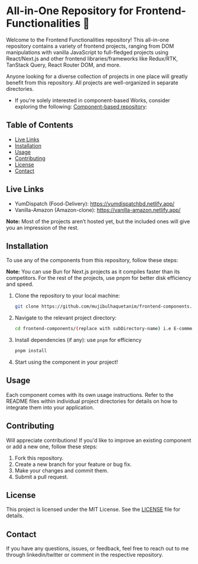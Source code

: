 # All-in-One Repository for Frontend-Functionalities 🙂

Welcome to the Frontend Functionalities repository! This all-in-one repository contains a variety of frontend projects, ranging from DOM manipulations with vanilla JavaScript to full-fledged projects using React/Next.js and other frontend libraries/frameworks like Redux/RTK, TanStack Query, React Router DOM, and more.

Anyone looking for a diverse collection of projects in one place will greatly benefit from this repository. All projects are well-organized in separate directories.

- If you're solely interested in component-based Works, consider exploring the following: [Component-based repository](https://github.com/mujibulhaquetanim/componentGallery.git): 

## Table of Contents

- [Live Links](#live-links)
- [Installation](#installation)
- [Usage](#usage)
- [Contributing](#contributing)
- [License](#license)
- [Contact](#contact)

## Live Links

- YumDispatch (Food-Delivery): <https://yumdispatchbd.netlify.app/>
- Vanilla-Amazon (Amazon-clone): <https://vanilla-amazon.netlify.app/>

**Note:** Most of the projects aren’t hosted yet, but the included ones will give you an impression of the rest.

## Installation

To use any of the components from this repository, follow these steps:

**Note:** You can use Bun for Next.js projects as it compiles faster than its competitors. For the rest of the projects, use pnpm for better disk efficiency and speed.

1. Clone the repository to your local machine:

   ```bash
   git clone https://github.com/mujibulhaquetanim/frontend-components.git
   ```

2. Navigate to the relevant project directory:

   ```bash
   cd frontend-components/(replace with subDirectory-name) i.e E-commerce/vanilla-amazonjs, food-delivery, etc.
   ```

3. Install dependencies (if any):
   use `pnpm` for efficiency

   ```bash
   pnpm install
   ```

5. Start using the component in your project!

## Usage

Each component comes with its own usage instructions. Refer to the README files within individual project directories for details on how to integrate them into your application.

## Contributing

Will appreciate contributions! If you'd like to improve an existing component or add a new one, follow these steps:

1. Fork this repository.
2. Create a new branch for your feature or bug fix.
3. Make your changes and commit them.
4. Submit a pull request.

## License

This project is licensed under the MIT License. See the [LICENSE](LICENSE) file for details.

## Contact

If you have any questions, issues, or feedback, feel free to reach out to me through linkedin/twitter or comment in the respective repository.
